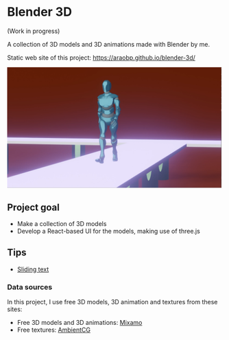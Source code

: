 # Blender 3D

(Work in progress)

A collection of 3D models and 3D animations made with Blender by me.

Static web site of this project:
https://araobp.github.io/blender-3d/

<img src="./doc/walk.png" width=500>

## Project goal

- Make a collection of 3D models
- Develop a React-based UI for the models, making use of three.js

## Tips

- [Sliding text](./tips/sliding_text.blend)

### Data sources

In this project, I use free 3D models, 3D animation and textures from these sites:

- Free 3D models and 3D animations: [Mixamo](https://www.mixamo.com/)
- Free textures: [AmbientCG](https://ambientcg.com/)
